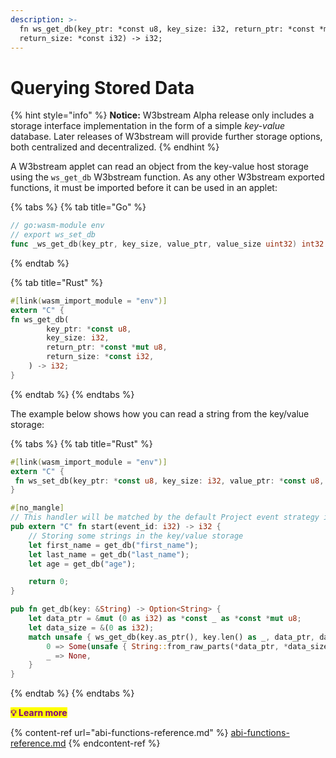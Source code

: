 ```yaml
---
description: >-
  fn ws_get_db(key_ptr: *const u8, key_size: i32, return_ptr: *const *mut u8,
  return_size: *const i32) -> i32;
---
```


# Querying Stored Data

{% hint style="info" %}
**Notice:** W3bstream Alpha release only includes a storage interface implementation in the form of a simple _key-value_ database. Later releases of W3bstream will provide further storage options, both centralized and decentralized.
{% endhint %}

A W3bstream applet can read an object from the key-value host storage using the `ws_get_db` W3bstream function. As any other W3bstream exported functions, it must be imported before it can be used in an applet:

{% tabs %}
{% tab title="Go" %}
```go
// go:wasm-module env
// export ws_set_db
func _ws_get_db(key_ptr, key_size, value_ptr, value_size uint32) int32

```
{% endtab %}

{% tab title="Rust" %}
```rust
#[link(wasm_import_module = "env")] 
extern "C" { 
fn ws_get_db(
        key_ptr: *const u8,
        key_size: i32,
        return_ptr: *const *mut u8,
        return_size: *const i32,
    ) -> i32;
}
```
{% endtab %}
{% endtabs %}

The example below shows how you can read a string from the key/value storage:

{% tabs %}
{% tab title="Rust" %}
```rust
#[link(wasm_import_module = "env")] 
extern "C" { 
 fn ws_set_db(key_ptr: *const u8, key_size: i32, value_ptr: *const u8, value_size: i32) -> i32;
}

#[no_mangle]
// This handler will be matched by the default Project event strategy in W3bstream
pub extern "C" fn start(event_id: i32) -> i32 {
    // Storing some strings in the key/value storage
    let first_name = get_db("first_name");
    let last_name = get_db("last_name");
    let age = get_db("age");

    return 0;
}

pub fn get_db(key: &String) -> Option<String> {
    let data_ptr = &mut (0 as i32) as *const _ as *const *mut u8;
    let data_size = &(0 as i32);
    match unsafe { ws_get_db(key.as_ptr(), key.len() as _, data_ptr, data_size) } {
        0 => Some(unsafe { String::from_raw_parts(*data_ptr, *data_size as _, *data_size as _) }),
        _ => None,
    }
}
```
{% endtab %}
{% endtabs %}

<mark style="color:purple;">**💡 Learn more**</mark>

{% content-ref url="abi-functions-reference.md" %}
[abi-functions-reference.md](abi-functions-reference.md)
{% endcontent-ref %}
